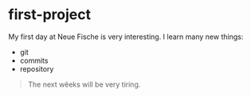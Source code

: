 # first-project
My first day at Neue Fische is very interesting. I learn many new things:
- git
- commits
- repository

> The next wêeks will be very tiring.
